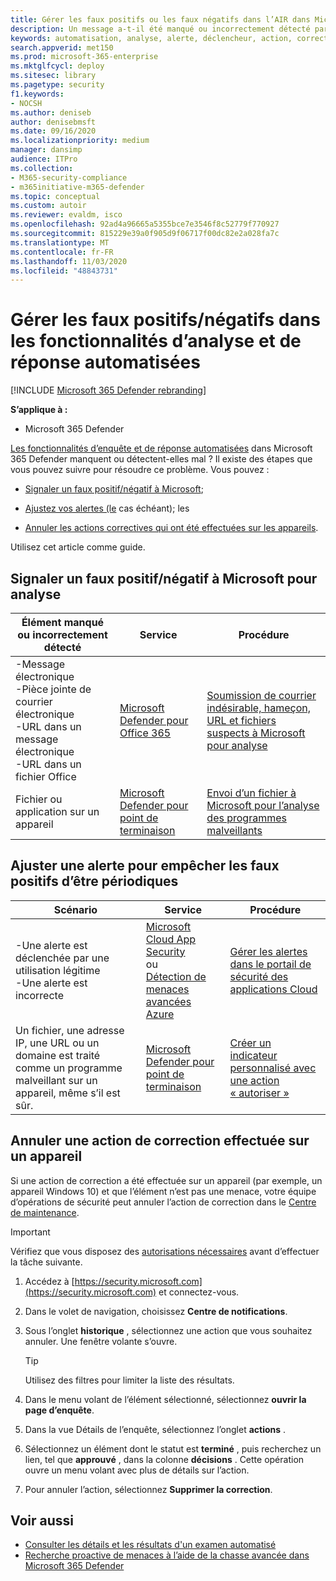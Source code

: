 ```yaml
---
title: Gérer les faux positifs ou les faux négatifs dans l’AIR dans Microsoft 365 Defender
description: Un message a-t-il été manqué ou incorrectement détecté par AIR dans Microsoft 365 Defender ? Découvrez comment soumettre des faux positifs ou faux négatifs à Microsoft pour analyse.
keywords: automatisation, analyse, alerte, déclencheur, action, correction, faux positif, faux négatif
search.appverid: met150
ms.prod: microsoft-365-enterprise
ms.mktglfcycl: deploy
ms.sitesec: library
ms.pagetype: security
f1.keywords:
- NOCSH
ms.author: deniseb
author: denisebmsft
ms.date: 09/16/2020
ms.localizationpriority: medium
manager: dansimp
audience: ITPro
ms.collection:
- M365-security-compliance
- m365initiative-m365-defender
ms.topic: conceptual
ms.custom: autoir
ms.reviewer: evaldm, isco
ms.openlocfilehash: 92ad4a96665a5355bce7e3546f8c52779f770927
ms.sourcegitcommit: 815229e39a0f905d9f06717f00dc82e2a028fa7c
ms.translationtype: MT
ms.contentlocale: fr-FR
ms.lasthandoff: 11/03/2020
ms.locfileid: "48843731"
---
```

# <a name="handle-false-positivesnegatives-in-automated-investigation-and-response-capabilities"></a>Gérer les faux positifs/négatifs dans les fonctionnalités d’analyse et de réponse automatisées

[!INCLUDE [Microsoft 365 Defender rebranding](../includes/microsoft-defender.md)]


**S’applique à :**
- Microsoft 365 Defender

[Les fonctionnalités d’enquête et de réponse automatisées](mtp-autoir.md) dans Microsoft 365 Defender manquent ou détectent-elles mal ? Il existe des étapes que vous pouvez suivre pour résoudre ce problème. Vous pouvez :

- [Signaler un faux positif/négatif à Microsoft](#report-a-false-positivenegative-to-microsoft-for-analysis);

- [Ajustez vos alertes (le](#adjust-an-alert-to-prevent-false-positives-from-recurring) cas échéant); les 

- [Annuler les actions correctives qui ont été effectuées sur les appareils](#undo-a-remediation-action-that-was-taken-on-a-device). 

Utilisez cet article comme guide. 

## <a name="report-a-false-positivenegative-to-microsoft-for-analysis"></a>Signaler un faux positif/négatif à Microsoft pour analyse

|Élément manqué ou incorrectement détecté |Service  |Procédure  |
|---------|---------|---------|
|-Message électronique <br/>-Pièce jointe de courrier électronique <br/>-URL dans un message électronique<br/>-URL dans un fichier Office      |[Microsoft Defender pour Office 365](https://docs.microsoft.com/microsoft-365/security/office-365-security/office-365-atp)        |[Soumission de courrier indésirable, hameçon, URL et fichiers suspects à Microsoft pour analyse](https://docs.microsoft.com/microsoft-365/security/office-365-security/admin-submission)         |
|Fichier ou application sur un appareil    |[Microsoft Defender pour point de terminaison](https://docs.microsoft.com/windows/security/threat-protection)         |[Envoi d’un fichier à Microsoft pour l’analyse des programmes malveillants](https://www.microsoft.com/wdsi/filesubmission)         |

## <a name="adjust-an-alert-to-prevent-false-positives-from-recurring"></a>Ajuster une alerte pour empêcher les faux positifs d’être périodiques

|Scénario |Service |Procédure |
|--------|--------|--------|
|-Une alerte est déclenchée par une utilisation légitime <br/>-Une alerte est incorrecte    |[Microsoft Cloud App Security](https://docs.microsoft.com/cloud-app-security)<br/> ou <br/>[Détection de menaces avancées Azure](https://docs.microsoft.com/azure/security/fundamentals/threat-detection)         |[Gérer les alertes dans le portail de sécurité des applications Cloud](https://docs.microsoft.com/cloud-app-security/managing-alerts)         |
|Un fichier, une adresse IP, une URL ou un domaine est traité comme un programme malveillant sur un appareil, même s’il est sûr.|[Microsoft Defender pour point de terminaison](https://docs.microsoft.com/windows/security/threat-protection) |[Créer un indicateur personnalisé avec une action « autoriser »](https://docs.microsoft.com/windows/security/threat-protection/microsoft-defender-atp/manage-indicators) |


## <a name="undo-a-remediation-action-that-was-taken-on-a-device"></a>Annuler une action de correction effectuée sur un appareil

Si une action de correction a été effectuée sur un appareil (par exemple, un appareil Windows 10) et que l’élément n’est pas une menace, votre équipe d’opérations de sécurité peut annuler l’action de correction dans le [Centre de maintenance](mtp-action-center.md).

> [!IMPORTANT]
> Vérifiez que vous disposez des [autorisations nécessaires](mtp-action-center.md#required-permissions-for-action-center-tasks) avant d’effectuer la tâche suivante.

1. Accédez à [https://security.microsoft.com](https://security.microsoft.com) et connectez-vous. 

2. Dans le volet de navigation, choisissez **Centre de notifications**. 

3. Sous l’onglet **historique** , sélectionnez une action que vous souhaitez annuler. Une fenêtre volante s’ouvre.<br/>
    > [!TIP]
    > Utilisez des filtres pour limiter la liste des résultats. 

4. Dans le menu volant de l’élément sélectionné, sélectionnez **ouvrir la page d’enquête**.

5. Dans la vue Détails de l’enquête, sélectionnez l’onglet **actions** .

6. Sélectionnez un élément dont le statut est **terminé** , puis recherchez un lien, tel que **approuvé** , dans la colonne **décisions** . Cette opération ouvre un menu volant avec plus de détails sur l’action.

7. Pour annuler l’action, sélectionnez **Supprimer la correction**.

## <a name="see-also"></a>Voir aussi

- [Consulter les détails et les résultats d'un examen automatisé](mtp-autoir-results.md)
- [Recherche proactive de menaces à l’aide de la chasse avancée dans Microsoft 365 Defender](advanced-hunting-overview.md)
